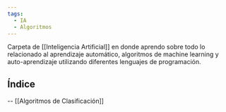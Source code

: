 ```yaml
---
tags:
  - IA
  - Algoritmos
---
```

Carpeta de [[Inteligencia Artificial]] en donde aprendo sobre todo lo relacionado al aprendizaje automático, algoritmos de machine learning y auto-aprendizaje utilizando diferentes lenguajes de programación.

## Índice
-- [[Algoritmos de Clasificación]]
